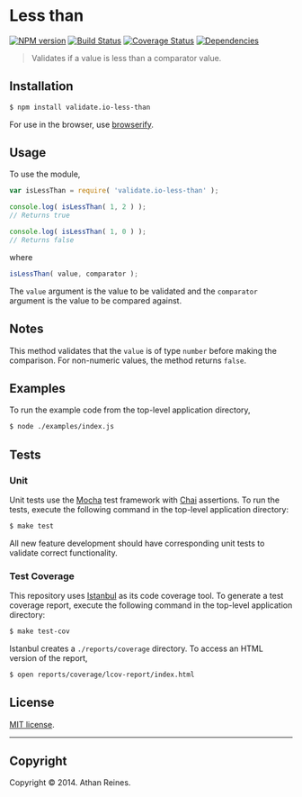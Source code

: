 Less than
===
[![NPM version][npm-image]][npm-url] [![Build Status][travis-image]][travis-url] [![Coverage Status][coveralls-image]][coveralls-url] [![Dependencies][dependencies-image]][dependencies-url]

> Validates if a value is less than a comparator value.


## Installation

``` bash
$ npm install validate.io-less-than
```

For use in the browser, use [browserify](https://github.com/substack/node-browserify).


## Usage

To use the module,

``` javascript
var isLessThan = require( 'validate.io-less-than' );

console.log( isLessThan( 1, 2 ) );
// Returns true

console.log( isLessThan( 1, 0 ) );
// Returns false
```

where 

``` javascript
isLessThan( value, comparator );
```

The `value` argument is the value to be validated and the `comparator` argument is the value to be compared against.


## Notes

This method validates that the `value` is of type `number` before making the comparison. For non-numeric values, the method returns `false`.


## Examples

To run the example code from the top-level application directory,

``` bash
$ node ./examples/index.js
```


## Tests

### Unit

Unit tests use the [Mocha](http://visionmedia.github.io/mocha) test framework with [Chai](http://chaijs.com) assertions. To run the tests, execute the following command in the top-level application directory:

``` bash
$ make test
```

All new feature development should have corresponding unit tests to validate correct functionality.


### Test Coverage

This repository uses [Istanbul](https://github.com/gotwarlost/istanbul) as its code coverage tool. To generate a test coverage report, execute the following command in the top-level application directory:

``` bash
$ make test-cov
```

Istanbul creates a `./reports/coverage` directory. To access an HTML version of the report,

``` bash
$ open reports/coverage/lcov-report/index.html
```


## License

[MIT license](http://opensource.org/licenses/MIT). 


---
## Copyright

Copyright &copy; 2014. Athan Reines.


[npm-image]: http://img.shields.io/npm/v/validate.io-less-than.svg
[npm-url]: https://npmjs.org/package/validate.io-less-than

[travis-image]: http://img.shields.io/travis/validate-io/less-than/master.svg
[travis-url]: https://travis-ci.org/validate-io/less-than

[coveralls-image]: https://img.shields.io/coveralls/validate-io/less-than/master.svg
[coveralls-url]: https://coveralls.io/r/validate-io/less-than?branch=master

[dependencies-image]: http://img.shields.io/david/validate-io/less-than.svg
[dependencies-url]: https://david-dm.org/validate-io/less-than

[dev-dependencies-image]: http://img.shields.io/david/dev/validate-io/less-than.svg
[dev-dependencies-url]: https://david-dm.org/dev/validate-io/less-than

[github-issues-image]: http://img.shields.io/github/issues/validate-io/less-than.svg
[github-issues-url]: https://github.com/validate-io/less-than/issues